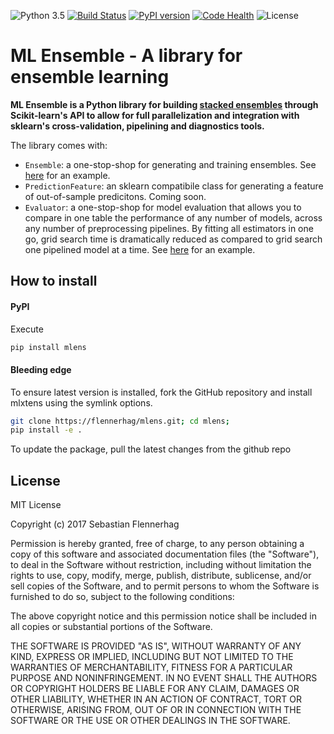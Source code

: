 ![Python 3.5](https://img.shields.io/badge/python-3.5-blue.svg)
[![Build Status](https://travis-ci.org/flennerhag/mlens.svg?branch=master)](https://travis-ci.org/flennerhag/mlens)
[![PyPI version](https://badge.fury.io/py/mlens.svg)](http://badge.fury.io/py/mlens)
[![Code Health](https://landscape.io/github/flennerhag/mlens/master/landscape.svg?style=flat)](https://landscape.io/github/flennerhag/mlens/master)
![License](https://img.shields.io/badge/license-MIT-blue.svg)

# ML Ensemble - A library for ensemble learning

**ML Ensemble is a Python library for building [stacked ensembles](http://mlwave.com/kaggle-ensembling-guide/) through Scikit-learn's API to allow for full parallelization and integration with sklearn's cross-validation, pipelining and diagnostics tools.**


The library comes with:
- `Ensemble`: a one-stop-shop for generating and training ensembles. See [here](mlens/test/example.ipynb) for an example.
- `PredictionFeature`: an sklearn compatibile class for generating a feature of out-of-sample predicitons. Coming soon.
- `Evaluator`: a one-stop-shop for model evaluation that allows you to compare in one table the performance of any number of models, across any number of preprocessing pipelines. By fitting all estimators in one go, grid search time is dramatically reduced as compared to grid search one pipelined model at a time. See [here](mlens/test/example_evaluator.ipynb) for an example.

## How to install

#### PyPI

Execute  

```bash
pip install mlens  
```

#### Bleeding edge

To ensure latest version is installed, fork the GitHub repository and install mlxtens using the symlink options.

```bash
git clone https://flennerhag/mlens.git; cd mlens;
pip install -e .
```

To update the package, pull the latest changes from the github repo

## License

MIT License

Copyright (c) 2017 Sebastian Flennerhag

Permission is hereby granted, free of charge, to any person obtaining a copy
of this software and associated documentation files (the "Software"), to deal
in the Software without restriction, including without limitation the rights
to use, copy, modify, merge, publish, distribute, sublicense, and/or sell
copies of the Software, and to permit persons to whom the Software is
furnished to do so, subject to the following conditions:

The above copyright notice and this permission notice shall be included in all
copies or substantial portions of the Software.

THE SOFTWARE IS PROVIDED "AS IS", WITHOUT WARRANTY OF ANY KIND, EXPRESS OR
IMPLIED, INCLUDING BUT NOT LIMITED TO THE WARRANTIES OF MERCHANTABILITY,
FITNESS FOR A PARTICULAR PURPOSE AND NONINFRINGEMENT. IN NO EVENT SHALL THE
AUTHORS OR COPYRIGHT HOLDERS BE LIABLE FOR ANY CLAIM, DAMAGES OR OTHER
LIABILITY, WHETHER IN AN ACTION OF CONTRACT, TORT OR OTHERWISE, ARISING FROM,
OUT OF OR IN CONNECTION WITH THE SOFTWARE OR THE USE OR OTHER DEALINGS IN THE
SOFTWARE.
